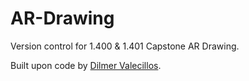 # AR-Drawing
Version control for 1.400 & 1.401 Capstone AR Drawing.

Built upon code by [Dilmer Valecillos](https://github.com/dilmerv/ARDraw).

